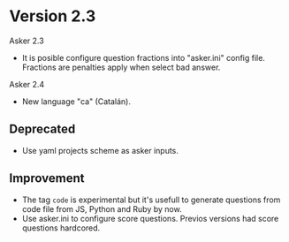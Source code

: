 
# Version 2.3

Asker 2.3
* It is posible configure question fractions into "asker.ini" config file. Fractions are penalties apply when select bad answer.

Asker 2.4
* New language "ca" (Catalán).

## Deprecated

* Use yaml projects scheme as asker inputs.

## Improvement

* The tag `code` is experimental but it's usefull to generate questions from code file from JS, Python and Ruby by now.
* Use asker.ini to configure score questions. Previos versions had score questions hardcored.
